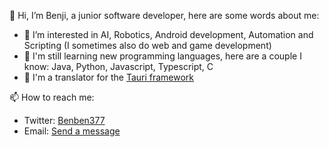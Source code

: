 👋 Hi, I’m Benji, a junior software developer, here are some words about me:
- 👀 I’m interested in AI, Robotics, Android development, Automation and Scripting (I sometimes also do web and game development)
- 💾 I'm still learning new programming languages, here are a couple I know: Java, Python, Javascript, Typescript, C
- 🏴 I'm a translator for the [Tauri framework](https://tauri.app)

📫 How to reach me: 
- Twitter: [Benben377](https://twitter.com/Benben377)
- Email: [Send a message](mailto:demetzbenjamin@duck.com)

<!---
Benji377/Benji377 is a ✨ special ✨ repository because its `README.md` (this file) appears on your GitHub profile.
You can click the Preview link to take a look at your changes.
--->
